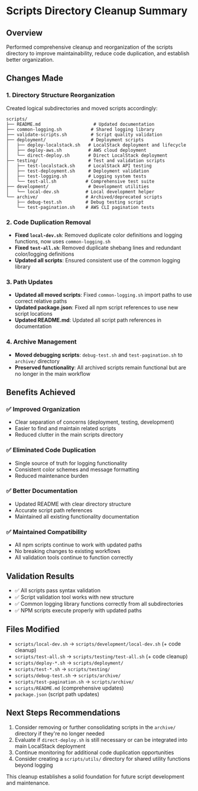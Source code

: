 # Scripts Directory Cleanup Summary

## Overview
Performed comprehensive cleanup and reorganization of the scripts directory to improve maintainability, reduce code duplication, and establish better organization.

## Changes Made

### 1. Directory Structure Reorganization
Created logical subdirectories and moved scripts accordingly:

```text
scripts/
├── README.md                    # Updated documentation
├── common-logging.sh           # Shared logging library
├── validate-scripts.sh         # Script quality validation
├── deployment/                 # Deployment scripts
│   ├── deploy-localstack.sh   # LocalStack deployment and lifecycle
│   ├── deploy-aws.sh          # AWS cloud deployment
│   └── direct-deploy.sh       # Direct LocalStack deployment
├── testing/                   # Test and validation scripts
│   ├── test-localstack.sh     # LocalStack API testing
│   ├── test-deployment.sh     # Deployment validation
│   ├── test-logging.sh        # Logging system tests
│   └── test-all.sh           # Comprehensive test suite
├── development/               # Development utilities
│   └── local-dev.sh          # Local development helper
└── archive/                  # Archived/deprecated scripts
    ├── debug-test.sh         # Debug testing script
    └── test-pagination.sh    # AWS CLI pagination tests
```

### 2. Code Duplication Removal
- **Fixed `local-dev.sh`**: Removed duplicate color definitions and logging functions, now uses `common-logging.sh`
- **Fixed `test-all.sh`**: Removed duplicate shebang lines and redundant color/logging definitions
- **Updated all scripts**: Ensured consistent use of the common logging library

### 3. Path Updates
- **Updated all moved scripts**: Fixed `common-logging.sh` import paths to use correct relative paths
- **Updated package.json**: Fixed all npm script references to use new script locations
- **Updated README.md**: Updated all script path references in documentation

### 4. Archive Management
- **Moved debugging scripts**: `debug-test.sh` and `test-pagination.sh` to `archive/` directory
- **Preserved functionality**: All archived scripts remain functional but are no longer in the main workflow

## Benefits Achieved

### ✅ Improved Organization
- Clear separation of concerns (deployment, testing, development)
- Easier to find and maintain related scripts
- Reduced clutter in the main scripts directory

### ✅ Eliminated Code Duplication
- Single source of truth for logging functionality
- Consistent color schemes and message formatting
- Reduced maintenance burden

### ✅ Better Documentation
- Updated README with clear directory structure
- Accurate script path references
- Maintained all existing functionality documentation

### ✅ Maintained Compatibility
- All npm scripts continue to work with updated paths
- No breaking changes to existing workflows
- All validation tools continue to function correctly

## Validation Results
- ✅ All scripts pass syntax validation
- ✅ Script validation tool works with new structure
- ✅ Common logging library functions correctly from all subdirectories
- ✅ NPM scripts execute properly with updated paths

## Files Modified
- `scripts/local-dev.sh` → `scripts/development/local-dev.sh` (+ code cleanup)
- `scripts/test-all.sh` → `scripts/testing/test-all.sh` (+ code cleanup)
- `scripts/deploy-*.sh` → `scripts/deployment/`
- `scripts/test-*.sh` → `scripts/testing/`
- `scripts/debug-test.sh` → `scripts/archive/`
- `scripts/test-pagination.sh` → `scripts/archive/`
- `scripts/README.md` (comprehensive updates)
- `package.json` (script path updates)

## Next Steps Recommendations
1. Consider removing or further consolidating scripts in the `archive/` directory if they're no longer needed
2. Evaluate if `direct-deploy.sh` is still necessary or can be integrated into main LocalStack deployment
3. Continue monitoring for additional code duplication opportunities
4. Consider creating a `scripts/utils/` directory for shared utility functions beyond logging

This cleanup establishes a solid foundation for future script development and maintenance.
